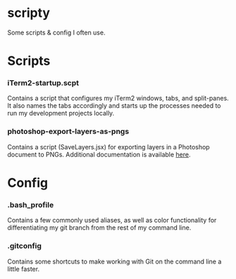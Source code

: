 scripty
=======

Some scripts &amp; config I often use.

# Scripts

### iTerm2-startup.scpt

Contains a script that configures my iTerm2 windows, tabs, and split-panes. It also names the tabs accordingly and starts up the processes needed to run my development projects locally.

### photoshop-export-layers-as-pngs

Contains a script (SaveLayers.jsx) for exporting layers in a Photoshop document to PNGs. Additional documentation is available [here](http://www.github.com/jenwilhelm/scripty/config/photoshop-export-layers-as-pngs/README.md).

# Config

### .bash_profile

Contains a few commonly used aliases, as well as color functionality for differentiating my git branch from the rest of my command line. 


### .gitconfig

Contains some shortcuts to make working with Git on the command line a little faster.
